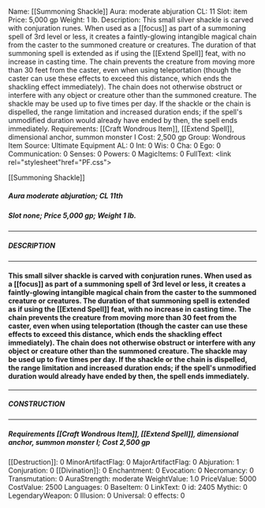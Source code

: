 Name: [[Summoning Shackle]]
Aura: moderate abjuration
CL: 11
Slot: item
Price: 5,000 gp
Weight: 1 lb.
Description: This small silver shackle is carved with conjuration runes. When used as a [[focus]] as part of a summoning spell of 3rd level or less, it creates a faintly-glowing intangible magical chain from the caster to the summoned creature or creatures. The duration of that summoning spell is extended as if using the [[Extend Spell]] feat, with no increase in casting time. The chain prevents the creature from moving more than 30 feet from the caster, even when using teleportation (though the caster can use these effects to exceed this distance, which ends the shackling effect immediately). The chain does not otherwise obstruct or interfere with any object or creature other than the summoned creature. The shackle may be used up to five times per day. If the shackle or the chain is dispelled, the range limitation and increased duration ends; if the spell's unmodified duration would already have ended by then, the spell ends immediately.
Requirements: [[Craft Wondrous Item]], [[Extend Spell]], dimensional anchor, summon monster I
Cost: 2,500 gp
Group: Wondrous Item
Source: Ultimate Equipment
AL: 0
Int: 0
Wis: 0
Cha: 0
Ego: 0
Communication: 0
Senses: 0
Powers: 0
MagicItems: 0
FullText: <link rel="stylesheet"href="PF.css"><div class="heading"><p class="alignleft">[[Summoning Shackle]]</p><div style="clear: both;"></div></div><div><h5><b>Aura </b>moderate abjuration; <b>CL </b>11th</h5><h5><b>Slot </b>none; <b>Price </b>5,000 gp; <b>Weight </b>1 lb.</h5></div><hr/><div><h5><b>DESCRIPTION</b></h5></div><hr/><div><h4><p>This small silver shackle is carved with conjuration runes. When used as a [[focus]] as part of a summoning spell of 3rd level or less, it creates a faintly-glowing intangible magical chain from the caster to the summoned creature or creatures. The duration of that summoning spell is extended as if using the [[Extend Spell]] feat, with no increase in casting time. The chain prevents the creature from moving more than 30 feet from the caster, even when using teleportation (though the caster can use these effects to exceed this distance, which ends the shackling effect immediately). The chain does not otherwise obstruct or interfere with any object or creature other than the summoned creature. The shackle may be used up to five times per day. If the shackle or the chain is dispelled, the range limitation and increased duration ends; if the spell's unmodified duration would already have ended by then, the spell ends immediately.</p></h4></div><hr/><div><h5><b>CONSTRUCTION</b></h5></div><hr/><div><h5><b>Requirements </b>[[Craft Wondrous Item]], [[Extend Spell]], <i>dimensional anchor</i>, <i>summon monster I</i>; <b>Cost </b>2,500 gp</h5></div>
[[Destruction]]: 0
MinorArtifactFlag: 0
MajorArtifactFlag: 0
Abjuration: 1
Conjuration: 0
[[Divination]]: 0
Enchantment: 0
Evocation: 0
Necromancy: 0
Transmutation: 0
AuraStrength: moderate
WeightValue: 1.0
PriceValue: 5000
CostValue: 2500
Languages: 0
BaseItem: 0
LinkText: 0
id: 2405
Mythic: 0
LegendaryWeapon: 0
Illusion: 0
Universal: 0
effects: 0
